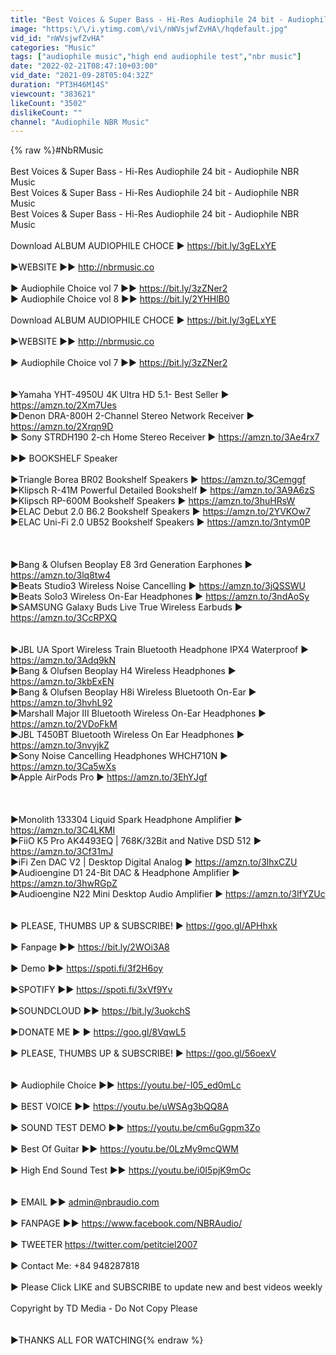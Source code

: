 ```yaml
---
title: "Best Voices & Super Bass - Hi-Res Audiophile 24 bit - Audiophile NBR Music"
image: "https:\/\/i.ytimg.com\/vi\/nWVsjwfZvHA\/hqdefault.jpg"
vid_id: "nWVsjwfZvHA"
categories: "Music"
tags: ["audiophile music","high end audiophile test","nbr music"]
date: "2022-02-21T08:47:10+03:00"
vid_date: "2021-09-28T05:04:32Z"
duration: "PT3H46M14S"
viewcount: "383621"
likeCount: "3502"
dislikeCount: ""
channel: "Audiophile NBR Music"
---
```

{% raw %}#NbRMusic  <br /><br />Best Voices &amp; Super Bass - Hi-Res Audiophile 24 bit - Audiophile NBR Music<br />Best Voices &amp; Super Bass - Hi-Res Audiophile 24 bit - Audiophile NBR Music<br />Best Voices &amp; Super Bass - Hi-Res Audiophile 24 bit - Audiophile NBR Music<br /><br />Download ALBUM AUDIOPHILE CHOCE     ►    <a rel="nofollow" target="blank" href="https://bit.ly/3gELxYE">https://bit.ly/3gELxYE</a> <br /><br />►WEBSITE         ►► <a rel="nofollow" target="blank" href="http://nbrmusic.co">http://nbrmusic.co</a>       <br /><br />►  Audiophile Choice vol 7        ►►   <a rel="nofollow" target="blank" href="https://bit.ly/3zZNer2">https://bit.ly/3zZNer2</a>   <br />►  Audiophile Choice vol 8        ►►   <a rel="nofollow" target="blank" href="https://bit.ly/2YHHlB0">https://bit.ly/2YHHlB0</a><br /><br />Download ALBUM AUDIOPHILE CHOCE     ►   <a rel="nofollow" target="blank" href="https://bit.ly/3gELxYE">https://bit.ly/3gELxYE</a> <br /><br />►WEBSITE         ►► <a rel="nofollow" target="blank" href="http://nbrmusic.co">http://nbrmusic.co</a>       <br /><br />►  Audiophile Choice vol 7      ►►   <a rel="nofollow" target="blank" href="https://bit.ly/3zZNer2">https://bit.ly/3zZNer2</a>   <br /><br /><br />►Yamaha YHT-4950U 4K Ultra HD 5.1- Best Seller      ► <a rel="nofollow" target="blank" href="https://amzn.to/2Xm7Ues">https://amzn.to/2Xm7Ues</a><br />►Denon DRA-800H 2-Channel Stereo Network Receiver   ► <a rel="nofollow" target="blank" href="https://amzn.to/2Xrqn9D">https://amzn.to/2Xrqn9D</a><br />► Sony STRDH190 2-ch Home Stereo Receiver             ► <a rel="nofollow" target="blank" href="https://amzn.to/3Ae4rx7">https://amzn.to/3Ae4rx7</a><br /><br />►►  BOOKSHELF Speaker<br /><br />►Triangle Borea BR02 Bookshelf Speakers               ► <a rel="nofollow" target="blank" href="https://amzn.to/3Cemggf">https://amzn.to/3Cemggf</a><br />►Klipsch R-41M Powerful Detailed Bookshelf            ► <a rel="nofollow" target="blank" href="https://amzn.to/3A9A6zS">https://amzn.to/3A9A6zS</a><br />►Klipsch RP-600M Bookshelf Speakers                     ► <a rel="nofollow" target="blank" href="https://amzn.to/3huHRsW">https://amzn.to/3huHRsW</a><br />►ELAC Debut 2.0 B6.2 Bookshelf Speakers               ► <a rel="nofollow" target="blank" href="https://amzn.to/2YVKOw7">https://amzn.to/2YVKOw7</a><br />►ELAC Uni-Fi 2.0 UB52 Bookshelf Speakers          ► <a rel="nofollow" target="blank" href="https://amzn.to/3ntym0P">https://amzn.to/3ntym0P</a><br /><br /><br /><br />►Bang &amp; Olufsen Beoplay E8 3rd Generation Earphones   ► <a rel="nofollow" target="blank" href="https://amzn.to/3lq8tw4">https://amzn.to/3lq8tw4</a><br />►Beats Studio3 Wireless Noise Cancelling             ► <a rel="nofollow" target="blank" href="https://amzn.to/3jQSSWU">https://amzn.to/3jQSSWU</a><br />►Beats Solo3 Wireless On-Ear Headphones              ► <a rel="nofollow" target="blank" href="https://amzn.to/3ndAoSy">https://amzn.to/3ndAoSy</a><br />►SAMSUNG Galaxy Buds Live True Wireless Earbuds       ► <a rel="nofollow" target="blank" href="https://amzn.to/3CcRPXQ">https://amzn.to/3CcRPXQ</a><br /><br /><br />►JBL UA Sport Wireless Train Bluetooth Headphone IPX4 Waterproof  ► <a rel="nofollow" target="blank" href="https://amzn.to/3Adq9kN">https://amzn.to/3Adq9kN</a><br />►Bang &amp; Olufsen Beoplay H4 Wireless Headphones            ► <a rel="nofollow" target="blank" href="https://amzn.to/3kbExEN">https://amzn.to/3kbExEN</a><br />►Bang &amp; Olufsen Beoplay H8i Wireless Bluetooth On-Ear   ► <a rel="nofollow" target="blank" href="https://amzn.to/3hvhL92">https://amzn.to/3hvhL92</a> <br />►Marshall Major III Bluetooth Wireless On-Ear Headphones  ► <a rel="nofollow" target="blank" href="https://amzn.to/2VDoFkM">https://amzn.to/2VDoFkM</a><br />►JBL T450BT Bluetooth Wireless On Ear Headphones          ► <a rel="nofollow" target="blank" href="https://amzn.to/3nvyjkZ">https://amzn.to/3nvyjkZ</a> <br />►Sony Noise Cancelling Headphones WHCH710N                ► <a rel="nofollow" target="blank" href="https://amzn.to/3Ca5wXs">https://amzn.to/3Ca5wXs</a><br />►Apple AirPods Pro              ► <a rel="nofollow" target="blank" href="https://amzn.to/3EhYJgf">https://amzn.to/3EhYJgf</a><br /><br /><br /><br />►Monolith 133304 Liquid Spark Headphone Amplifier      ► <a rel="nofollow" target="blank" href="https://amzn.to/3C4LKMI">https://amzn.to/3C4LKMI</a><br />►FiiO K5 Pro AK4493EQ | 768K/32Bit and Native DSD 512      ► <a rel="nofollow" target="blank" href="https://amzn.to/3Cf31mJ">https://amzn.to/3Cf31mJ</a><br />►iFi Zen DAC V2 | Desktop Digital Analog                     ► <a rel="nofollow" target="blank" href="https://amzn.to/3lhxCZU">https://amzn.to/3lhxCZU</a><br />►Audioengine D1 24-Bit DAC &amp; Headphone Amplifier             ► <a rel="nofollow" target="blank" href="https://amzn.to/3hwRGpZ">https://amzn.to/3hwRGpZ</a><br />►Audioengine N22 Mini Desktop Audio Amplifier                ► <a rel="nofollow" target="blank" href="https://amzn.to/3lfYZUc">https://amzn.to/3lfYZUc</a><br /><br /><br />► PLEASE, THUMBS UP &amp; SUBSCRIBE!  ► <a rel="nofollow" target="blank" href="https://goo.gl/APHhxk">https://goo.gl/APHhxk</a> <br /><br />► Fanpage               ►►   <a rel="nofollow" target="blank" href="https://bit.ly/2WOi3A8">https://bit.ly/2WOi3A8</a><br /><br />► Demo        ►►  <a rel="nofollow" target="blank" href="https://spoti.fi/3f2H6oy">https://spoti.fi/3f2H6oy</a><br /><br />►SPOTIFY       ►► <a rel="nofollow" target="blank" href="https://spoti.fi/3xVf9Yv">https://spoti.fi/3xVf9Yv</a><br /><br />►SOUNDCLOUD   ►► <a rel="nofollow" target="blank" href="https://bit.ly/3uokchS">https://bit.ly/3uokchS</a><br /><br />►DONATE ME    ► ►  <a rel="nofollow" target="blank" href="https://goo.gl/8VqwL5">https://goo.gl/8VqwL5</a><br /><br />► PLEASE, THUMBS UP &amp; SUBSCRIBE!   ► <a rel="nofollow" target="blank" href="https://goo.gl/56oexV">https://goo.gl/56oexV</a> <br /><br /><br />► Audiophile Choice      ►►  <a rel="nofollow" target="blank" href="https://youtu.be/-I05_ed0mLc">https://youtu.be/-I05_ed0mLc</a><br /><br />► BEST VOICE                ►►   <a rel="nofollow" target="blank" href="https://youtu.be/uWSAg3bQQ8A">https://youtu.be/uWSAg3bQQ8A</a><br /><br />► SOUND TEST DEMO  ►►  <a rel="nofollow" target="blank" href="https://youtu.be/cm6uGgpm3Zo">https://youtu.be/cm6uGgpm3Zo</a><br /><br />► Best Of Guitar              ►►  <a rel="nofollow" target="blank" href="https://youtu.be/0LzMy9mcQWM">https://youtu.be/0LzMy9mcQWM</a><br /><br />► High End Sound Test  ►► <a rel="nofollow" target="blank" href="https://youtu.be/i0I5pjK9mOc">https://youtu.be/i0I5pjK9mOc</a><br /><br /><br />► EMAIL             ►►       admin@nbraudio.com<br /><br />► FANPAGE        ►►               <a rel="nofollow" target="blank" href="https://www.facebook.com/NBRAudio/">https://www.facebook.com/NBRAudio/</a><br /><br />► TWEETER              <a rel="nofollow" target="blank" href="https://twitter.com/petitciel2007">https://twitter.com/petitciel2007</a><br /><br />► Contact Me:  +84 948287818  <br /><br />► Please Click LIKE and SUBSCRIBE to update new and best videos weekly<br /><br />Copyright by TD Media - Do Not Copy Please<br /><br /><br />►THANKS ALL FOR WATCHING{% endraw %}
